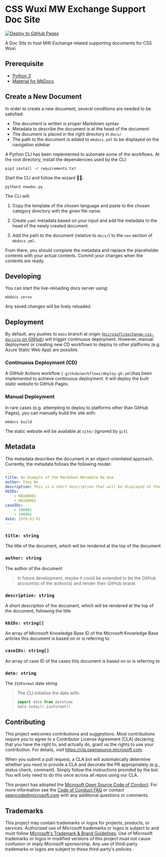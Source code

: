 # CSS Wuxi MW Exchange Support Doc Site

[![Deploy to GitHub Pages](https://github.com/microsoft/exchange-css-docsite/actions/workflows/deploy-gh.yml/badge.svg)](https://github.com/microsoft/exchange-css-docsite/actions/workflows/deploy-gh.yml)

A Doc Site to host MW Exchange related supporting documents for CSS Wuxi.

## Prerequisite

- [Python 3](https://www.python.org/downloads/)
- [Material for MkDocs](https://squidfunk.github.io/mkdocs-material/getting-started/#installation)

## Create a New Document

In order to create a new document, several conditions are needed to be satisfied:

- The document is written is proper Markdown syntax
- Metadata to describe the document is at the head of the document
- The document is placed in the right directory in `docs/`
- The path to the document is added to `mkdocs.yml` to be displayed on the navigation sidebar

A Python CLI has been implemented to automate some of the workflows. At the root directory, install the dependencies used by the CLI:

``` shell
pip3 install -r requirements.txt
```

Start the CLI and follow the wizard 🧙‍♂️:

``` shell
python3 newdoc.py
```

The CLI will:

1. Copy the template of the chosen language and paste to the chosen category directory with the given file name.

2. Create `yaml` metadata based on your input and add the metadata to the head of the newly created document.

3. Add the path to the document (relative to `docs/`) to the `nav` section of `mkdocs.yml`.

From there, you should complete the metadata and replace the placeholder contents with your actual contents. Commit your changes when the contents are ready.

## Developing

You can start the live-reloading docs server using:

``` shell
mkdocs serve
```

Any saved changes will be lively reloaded.

## Deployment

By default, any pushes to `main` branch at origin ([`microsoft/exchange-css-docsite` on GitHub](https://www.github.com/microsoft/exchange-css-docsite)) will trigger continuous deployment. However, manual deployment or creating new CD workflows to deploy to other platforms (e.g. Azure Static Web App) are possible.

### Continuous Deployment (CD)

A GitHub Actions workflow (`.github/workflows/deploy-gh.yml`)has been implemented to achieve continuous deployment. It will deploy the built static website to GitHub Pages.

### Manual Deployment

In rare cases (e.g. attempting to deploy to platforms other than GitHub Pages), you can manually build the site with:

``` shell
mkdocs build
```

The static website will be available at `site/` (ignored by `git`).

## Metadata

The metadata describes the document in an object-orientated approach. Currently, the metadata follows the following model:

``` yaml
---
title: An Example of the Markdown Metadata We Use
author: Tony Wu
description: This is a short description that will be displayed at the top of the page
kbIDs:
    - KB100001
    - KB100002
caseIDs:
    - 100001
    - 100002
date: 1970-01-01
---
```

### `title: string`

The title of the document, which will be rendered at the top of the document

### `author: string`

The author of the document

> In future development, maybe it could be extended to be the GitHub account(s) of the author(s) and render their GitHub avatar.

### `description: string`

A short description of the document, which will be rendered at the top of the document, following the title

### `kbIDs: string[]`

An array of Microsoft Knowledge Base ID of the Microsoft Knowledge Base articles this document is based on or is referring to

### `caseIDs: string[]`

An array of case ID of the cases this document is based on or is referring to

### `date: string`

The `ISOFormat` date string

> The CLI initialise the date with:
>
> ``` python
> import date from datetime
> date.today().isoformat()
> ```

## Contributing

This project welcomes contributions and suggestions.  Most contributions require you to agree to a
Contributor License Agreement (CLA) declaring that you have the right to, and actually do, grant us
the rights to use your contribution. For details, visit https://cla.opensource.microsoft.com.

When you submit a pull request, a CLA bot will automatically determine whether you need to provide
a CLA and decorate the PR appropriately (e.g., status check, comment). Simply follow the instructions
provided by the bot. You will only need to do this once across all repos using our CLA.

This project has adopted the [Microsoft Open Source Code of Conduct](https://opensource.microsoft.com/codeofconduct/).
For more information see the [Code of Conduct FAQ](https://opensource.microsoft.com/codeofconduct/faq/) or
contact [opencode@microsoft.com](mailto:opencode@microsoft.com) with any additional questions or comments.

## Trademarks

This project may contain trademarks or logos for projects, products, or services. Authorized use of Microsoft 
trademarks or logos is subject to and must follow 
[Microsoft's Trademark & Brand Guidelines](https://www.microsoft.com/en-us/legal/intellectualproperty/trademarks/usage/general).
Use of Microsoft trademarks or logos in modified versions of this project must not cause confusion or imply Microsoft sponsorship.
Any use of third-party trademarks or logos are subject to those third-party's policies.
